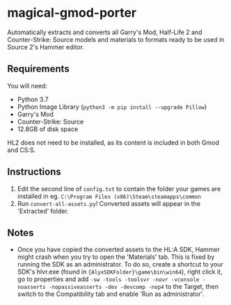 # magical-gmod-porter
Automatically extracts and converts all Garry's Mod, Half-Life 2 and Counter-Strike: Source models and materials to formats ready to be used in Source 2's Hammer editor.

## Requirements
You will need:
- Python 3.7
- Python Image Library (`python3 -m pip install --upgrade Pillow`)
- Garry's Mod
- Counter-Strike: Source
- 12.8GB of disk space

HL2 does not need to be installed, as its content is included in both Gmod and CS:S.

## Instructions
1. Edit the second line of `config.txt` to contain the folder your games are installed in eg. `C:\Program Files (x86)\Steam\steamapps\common`
2. Run `convert-all-assets.py`! Converted assets will appear in the 'Extracted' folder.

## Notes
- Once you have copied the converted assets to the HL:A SDK, Hammer might crash when you try to open the 'Materials' tab. This is fixed by running the SDK as an administrator. To do so, create a shortcut to your SDK's hlvr.exe (found in `{AlyxSDKFolder}\game\bin\win64`), right click it, go to properties and add `-sw -tools -toolsvr -novr -vconsole -noasserts -nopassiveasserts -dev -devcomp -nop4` to the Target, then switch to the Compatibility tab and enable 'Run as administrator'.
